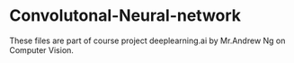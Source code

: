 # Convolutonal-Neural-network
These files are part of course project deeplearning.ai by Mr.Andrew Ng on Computer Vision.
